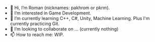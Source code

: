 - 👋 Hi, I’m Roman (nicknames: pakhrom or pkrm).
- 👀 I’m interested in Game Development.
- 🌱 I’m currently learning C++, C#, Unity, Machine Learning. Plus I'm currently practicing Git.
- 💞️ I’m looking to collaborate on ... (currently nothing)
- 📫 How to reach me: WIP.

